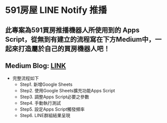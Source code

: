 # 591房屋 LINE Notify 推播

## 此專案為591買房推播機器人所使用到的 Apps Script，從無到有建立的流程寫在下方Medium中，一起來打造屬於自己的買房機器人吧！

## Medium Blog: [LINK](https://jerrywu-3165.medium.com/%E4%BD%BF%E7%94%A8-apps-script-google-sheets-line-notify-%E6%89%93%E9%80%A0591%E8%B2%B7%E6%88%BF%E6%8E%A8%E6%92%AD%E6%A9%9F%E5%99%A8%E4%BA%BA-7d42dc3ef055)

- 完整流程如下
  - Step1. 新增Google Sheets
  - Step2. 使用Google Sheets擴充功能Apps Script
  - Step3. 調整Apps Script必要之參數
  - Step4. 手動執行測試
  - Step5. 設定Apps Script觸發頻率
  - Step6. LINE群組結果呈現
